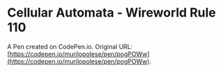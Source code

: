 # Cellular Automata - Wireworld Rule 110

A Pen created on CodePen.io. Original URL: [https://codepen.io/murilopolese/pen/pogPOWw](https://codepen.io/murilopolese/pen/pogPOWw).


